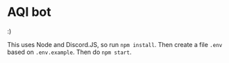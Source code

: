 # AQI bot

:)

This uses Node and Discord.JS, so run `npm install`. Then create a file `.env`
based on `.env.example`. Then do `npm start`.
